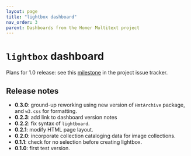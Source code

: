 ```yaml
---
layout: page
title: "lightbox dashboard"
nav_order: 3
parent: Dashboards from the Homer Multitext project
---
```


# `lightbox` dashboard


Plans for 1.0 release:  see this [milestone](https://github.com/homermultitext/dashboards/milestone/7) in the project issue tracker.

## Release notes

- **0.3.0**: ground-up reworking using new version of `HmtArchive` package, and `w3.css` for formatting.
- **0.2.3**: add link to dashboard version notes
- **0.2.2**: fix syntax of `lightboard`.
- **0.2.1**: modify HTML page layout.
- **0.2.0**: incorporate collection cataloging data for image collections.
- **0.1.1**:  check for no selection before creating lightbox.
- **0.1.0**: first test version.